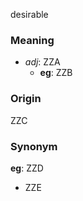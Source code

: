 desirable
### Meaning
+ _adj_: ZZA
	+ __eg__: ZZB

### Origin

ZZC

### Synonym

__eg__: ZZD

+ ZZE


